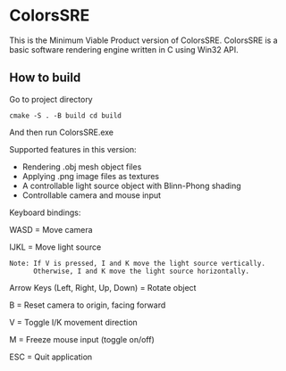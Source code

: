 # ColorsSRE

This is the Minimum Viable Product version of ColorsSRE.
ColorsSRE is a basic software rendering engine written in C using Win32 API.

## How to build

Go to project directory

`cmake -S . -B build
cd build`

And then run ColorsSRE.exe

Supported features in this version:
- Rendering .obj mesh object files
- Applying .png image files as textures
- A controllable light source object with Blinn-Phong shading
- Controllable camera and mouse input

Keyboard bindings:

WASD = Move camera

IJKL = Move light source

    Note: If V is pressed, I and K move the light source vertically.
          Otherwise, I and K move the light source horizontally.
          
Arrow Keys (Left, Right, Up, Down) = Rotate object

B = Reset camera to origin, facing forward

V = Toggle I/K movement direction

M = Freeze mouse input (toggle on/off)

ESC = Quit application

